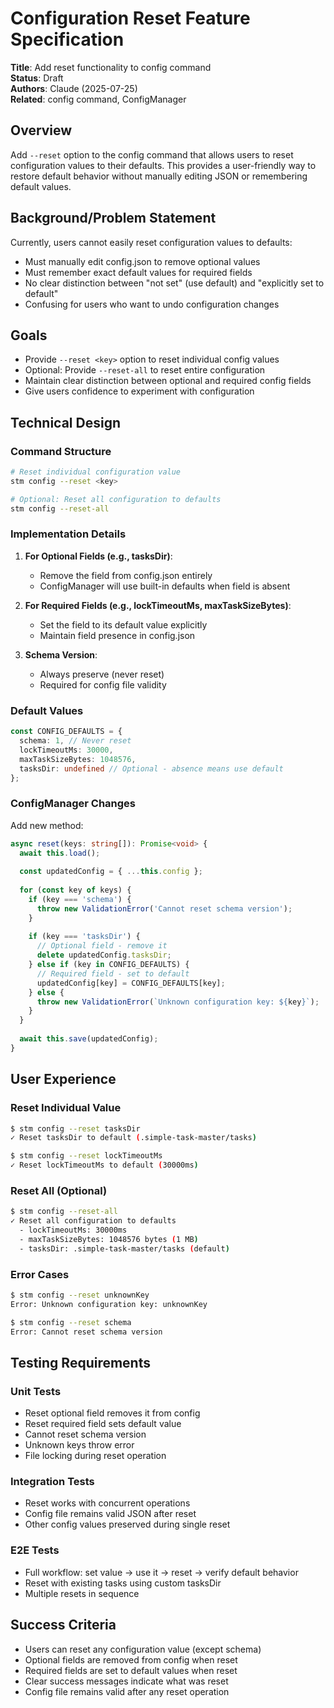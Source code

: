 # Configuration Reset Feature Specification

**Title**: Add reset functionality to config command  
**Status**: Draft  
**Authors**: Claude (2025-07-25)  
**Related**: config command, ConfigManager

## Overview

Add `--reset` option to the config command that allows users to reset configuration values to their defaults. This provides a user-friendly way to restore default behavior without manually editing JSON or remembering default values.

## Background/Problem Statement

Currently, users cannot easily reset configuration values to defaults:
- Must manually edit config.json to remove optional values
- Must remember exact default values for required fields
- No clear distinction between "not set" (use default) and "explicitly set to default"
- Confusing for users who want to undo configuration changes

## Goals

- Provide `--reset <key>` option to reset individual config values
- Optional: Provide `--reset-all` to reset entire configuration
- Maintain clear distinction between optional and required config fields
- Give users confidence to experiment with configuration

## Technical Design

### Command Structure

```bash
# Reset individual configuration value
stm config --reset <key>

# Optional: Reset all configuration to defaults
stm config --reset-all
```

### Implementation Details

1. **For Optional Fields (e.g., tasksDir)**:
   - Remove the field from config.json entirely
   - ConfigManager will use built-in defaults when field is absent

2. **For Required Fields (e.g., lockTimeoutMs, maxTaskSizeBytes)**:
   - Set the field to its default value explicitly
   - Maintain field presence in config.json

3. **Schema Version**:
   - Always preserve (never reset)
   - Required for config file validity

### Default Values

```typescript
const CONFIG_DEFAULTS = {
  schema: 1, // Never reset
  lockTimeoutMs: 30000,
  maxTaskSizeBytes: 1048576,
  tasksDir: undefined // Optional - absence means use default
};
```

### ConfigManager Changes

Add new method:
```typescript
async reset(keys: string[]): Promise<void> {
  await this.load();
  
  const updatedConfig = { ...this.config };
  
  for (const key of keys) {
    if (key === 'schema') {
      throw new ValidationError('Cannot reset schema version');
    }
    
    if (key === 'tasksDir') {
      // Optional field - remove it
      delete updatedConfig.tasksDir;
    } else if (key in CONFIG_DEFAULTS) {
      // Required field - set to default
      updatedConfig[key] = CONFIG_DEFAULTS[key];
    } else {
      throw new ValidationError(`Unknown configuration key: ${key}`);
    }
  }
  
  await this.save(updatedConfig);
}
```

## User Experience

### Reset Individual Value
```bash
$ stm config --reset tasksDir
✓ Reset tasksDir to default (.simple-task-master/tasks)

$ stm config --reset lockTimeoutMs  
✓ Reset lockTimeoutMs to default (30000ms)
```

### Reset All (Optional)
```bash
$ stm config --reset-all
✓ Reset all configuration to defaults
  - lockTimeoutMs: 30000ms
  - maxTaskSizeBytes: 1048576 bytes (1 MB)
  - tasksDir: .simple-task-master/tasks (default)
```

### Error Cases
```bash
$ stm config --reset unknownKey
Error: Unknown configuration key: unknownKey

$ stm config --reset schema
Error: Cannot reset schema version
```

## Testing Requirements

### Unit Tests
- Reset optional field removes it from config
- Reset required field sets default value
- Cannot reset schema version
- Unknown keys throw error
- File locking during reset operation

### Integration Tests  
- Reset works with concurrent operations
- Config file remains valid JSON after reset
- Other config values preserved during single reset

### E2E Tests
- Full workflow: set value → use it → reset → verify default behavior
- Reset with existing tasks using custom tasksDir
- Multiple resets in sequence

## Success Criteria

- Users can reset any configuration value (except schema)
- Optional fields are removed from config when reset
- Required fields are set to default values when reset
- Clear success messages indicate what was reset
- Config file remains valid after any reset operation